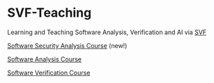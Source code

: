 # SVF-Teaching
Learning and Teaching Software Analysis, Verification and AI via [SVF](https://github.com/SVF-tools/SVF)

[Software Security Analysis Course](https://github.com/SVF-tools/Software-Security-Analysis) (new!)

[Software Analysis Course](https://github.com/SVF-tools/Teaching-Software-Analysis)

[Software Verification Course](https://github.com/SVF-tools/Teaching-Software-Verification)
